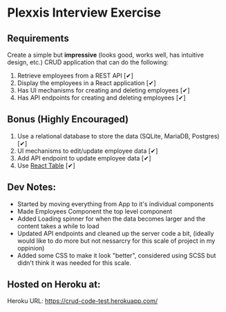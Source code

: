 # Plexxis Interview Exercise

## Requirements

Create a simple but **impressive** (looks good, works well, has intuitive design, etc.) CRUD application that can do the following:

1. Retrieve employees from a REST API [✔]
2. Display the employees in a React application [✔]
3. Has UI mechanisms for creating and deleting employees [✔]
4. Has API endpoints for creating and deleting employees [✔]

## Bonus (Highly Encouraged)

1. Use a relational database to store the data (SQLite, MariaDB, Postgres) [✔]
2. UI mechanisms to edit/update employee data [✔]
3. Add API endpoint to update employee data [✔]
4. Use [React Table](https://react-table.js.org) [✔]

## Dev Notes:

- Started by moving everything from App to it's individual components
- Made Employees Component the top level component
- Added Loading spinner for when the data becomes larger and the content takes a while to load
- Updated API endpoints and cleaned up the server code a bit, (ideally would like to do more but not nessarcry for this scale of project in my oppinion)
- Added some CSS to make it look "better", considered using SCSS but didn't think it was needed for this scale.

## Hosted on Heroku at:

Heroku URL: https://crud-code-test.herokuapp.com/
